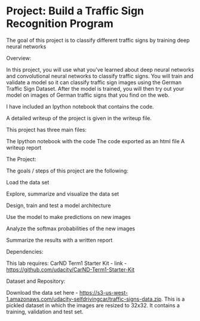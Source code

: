# Project: Build a Traffic Sign Recognition Program
The goal of this project is to classify different traffic signs by training deep neural networks

Overview:

In this project, you will use what you've learned about deep neural networks and convolutional neural networks to classify traffic signs. You will train and validate a model so it can classify traffic sign images using the German Traffic Sign Dataset. After the model is trained, you will then try out your model on images of German traffic signs that you find on the web.

I have included an Ipython notebook that contains the code. 

A detailed writeup of the project is given in the writeup file. 

This project has three main files:

The Ipython notebook with the code
The code exported as an html file
A writeup report 

The Project:

The goals / steps of this project are the following:

Load the data set

Explore, summarize and visualize the data set

Design, train and test a model architecture

Use the model to make predictions on new images

Analyze the softmax probabilities of the new images

Summarize the results with a written report

Dependencies:

This lab requires: CarND Term1 Starter Kit - link - https://github.com/udacity/CarND-Term1-Starter-Kit

Dataset and Repository:

Download the data set here - https://s3-us-west-1.amazonaws.com/udacity-selfdrivingcar/traffic-signs-data.zip. 
This is a pickled dataset in which the images are resized to 32x32. It contains a training, validation and test set.


